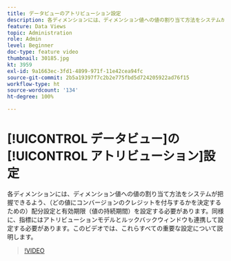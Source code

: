 ```yaml
---
title: データビューのアトリビューション設定
description: 各ディメンションには、ディメンション値への値の割り当て方法をシステムが把握できるよう、（どの値にコンバージョンのクレジットを付与するかを決定するための）配分設定と有効期限（値の持続期間）を設定する必要があります。同様に、指標にはアトリビューションモデルとルックバックウィンドウも連携して設定する必要があります。このビデオでは、これらすべての重要な設定について説明します。
feature: Data Views
topic: Administration
role: Admin
level: Beginner
doc-type: feature video
thumbnail: 30185.jpg
kt: 3959
exl-id: 9a1663ec-3fd1-4899-971f-11e42cea94fc
source-git-commit: 2b5a19397f7c2b2e775fbd5d724205922ad76f15
workflow-type: ht
source-wordcount: '134'
ht-degree: 100%

---
```


# [!UICONTROL データビュー]の[!UICONTROL アトリビューション]設定

各ディメンションには、ディメンション値への値の割り当て方法をシステムが把握できるよう、（どの値にコンバージョンのクレジットを付与するかを決定するための）配分設定と有効期限（値の持続期間）を設定する必要があります。同様に、指標にはアトリビューションモデルとルックバックウィンドウも連携して設定する必要があります。このビデオでは、これらすべての重要な設定について説明します。

>[!VIDEO](https://video.tv.adobe.com/v/30185/?quality=12&enable10seconds=on&speedcontrol=on)
